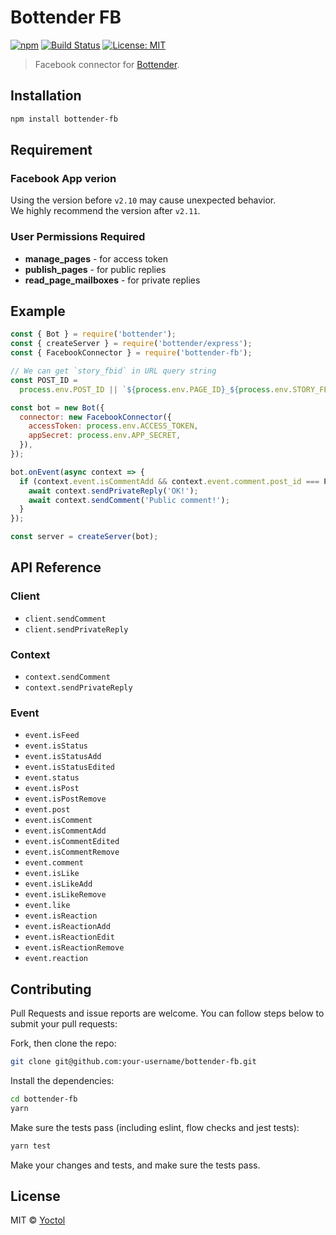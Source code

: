 # Bottender FB

[![npm](https://img.shields.io/npm/v/bottender-fb.svg?style=flat-square)](https://www.npmjs.com/package/bottender-fb)
[![Build Status](https://travis-ci.org/bottenderjs/bottender-fb.svg?branch=master)](https://travis-ci.org/bottenderjs/bottender-fb)
[![License: MIT](https://img.shields.io/badge/License-MIT-yellow.svg)](https://opensource.org/licenses/MIT)

> Facebook connector for [Bottender](https://github.com/Yoctol/bottender).

## Installation

```sh
npm install bottender-fb
```

## Requirement

### Facebook App verion

Using the version before `v2.10` may cause unexpected behavior.\
We highly recommend the version after `v2.11`.

### User Permissions Required

* **manage_pages** - for access token
* **publish_pages** - for public replies
* **read_page_mailboxes** - for private replies

## Example

```js
const { Bot } = require('bottender');
const { createServer } = require('bottender/express');
const { FacebookConnector } = require('bottender-fb');

// We can get `story_fbid` in URL query string
const POST_ID =
  process.env.POST_ID || `${process.env.PAGE_ID}_${process.env.STORY_FBID}`;

const bot = new Bot({
  connector: new FacebookConnector({
    accessToken: process.env.ACCESS_TOKEN,
    appSecret: process.env.APP_SECRET,
  }),
});

bot.onEvent(async context => {
  if (context.event.isCommentAdd && context.event.comment.post_id === POST_ID) {
    await context.sendPrivateReply('OK!');
    await context.sendComment('Public comment!');
  }
});

const server = createServer(bot);
```

## API Reference

### Client

* `client.sendComment`
* `client.sendPrivateReply`

### Context

* `context.sendComment`
* `context.sendPrivateReply`

### Event

* `event.isFeed`
* `event.isStatus`
* `event.isStatusAdd`
* `event.isStatusEdited`
* `event.status`
* `event.isPost`
* `event.isPostRemove`
* `event.post`
* `event.isComment`
* `event.isCommentAdd`
* `event.isCommentEdited`
* `event.isCommentRemove`
* `event.comment`
* `event.isLike`
* `event.isLikeAdd`
* `event.isLikeRemove`
* `event.like`
* `event.isReaction`
* `event.isReactionAdd`
* `event.isReactionEdit`
* `event.isReactionRemove`
* `event.reaction`

## Contributing

Pull Requests and issue reports are welcome. You can follow steps below to
submit your pull requests:

Fork, then clone the repo:

```sh
git clone git@github.com:your-username/bottender-fb.git
```

Install the dependencies:

```sh
cd bottender-fb
yarn
```

Make sure the tests pass (including eslint, flow checks and jest tests):

```sh
yarn test
```

Make your changes and tests, and make sure the tests pass.

## License

MIT © [Yoctol](https://github.com/bottenderjs/bottender-fb)
